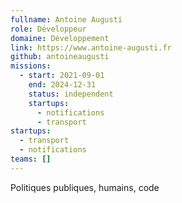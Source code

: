 ```yaml
---
fullname: Antoine Augusti
role: Développeur
domaine: Développement
link: https://www.antoine-augusti.fr
github: antoineaugusti
missions:
  - start: 2021-09-01
    end: 2024-12-31
    status: independent
    startups:
      - notifications
      - transport
startups:
  - transport
  - notifications
teams: []
---
```

Politiques publiques, humains, code